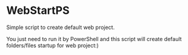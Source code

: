 # WebStartPS
Simple script to create default web project.

You just need to run it by PowerShell and this script will create default folders/files startup for web project:)
